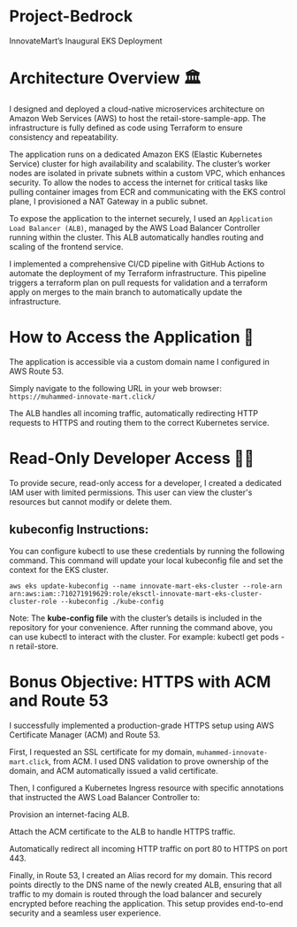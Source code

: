 # Project-Bedrock
InnovateMart’s Inaugural EKS Deployment

# Architecture Overview 🏛️

I designed and deployed a cloud-native microservices architecture on Amazon Web Services (AWS) to host the retail-store-sample-app. The infrastructure is fully defined as code using Terraform to ensure consistency and repeatability.

The application runs on a dedicated Amazon EKS (Elastic Kubernetes Service) cluster for high availability and scalability. The cluster’s worker nodes are isolated in private subnets within a custom VPC, which enhances security. To allow the nodes to access the internet for critical tasks like pulling container images from ECR and communicating with the EKS control plane, I provisioned a NAT Gateway in a public subnet.

To expose the application to the internet securely, I used an `Application Load Balancer (ALB)`, managed by the AWS Load Balancer Controller running within the cluster. This ALB automatically handles routing and scaling of the frontend service.

I implemented a comprehensive CI/CD pipeline with GitHub Actions to automate the deployment of my Terraform infrastructure. This pipeline triggers a terraform plan on pull requests for validation and a terraform apply on merges to the main branch to automatically update the infrastructure.

# How to Access the Application 🚀

The application is accessible via a custom domain name I configured in AWS Route 53.

Simply navigate to the following URL in your web browser:
`https://muhammed-innovate-mart.click/`

The ALB handles all incoming traffic, automatically redirecting HTTP requests to HTTPS and routing them to the correct Kubernetes service.

# Read-Only Developer Access 🧑‍💻

To provide secure, read-only access for a developer, I created a dedicated IAM user with limited permissions. This user can view the cluster's resources but cannot modify or delete them.


## kubeconfig Instructions:

You can configure kubectl to use these credentials by running the following command. This command will update your local kubeconfig file and set the context for the EKS cluster.

`aws eks update-kubeconfig --name innovate-mart-eks-cluster --role-arn arn:aws:iam::710271919629:role/eksctl-innovate-mart-eks-cluster-cluster-role --kubeconfig ./kube-config`

Note: The **kube-config file** with the cluster’s details is included in the repository for your convenience. After running the command above, you can use kubectl to interact with the cluster. For example: kubectl get pods -n retail-store.

# Bonus Objective: HTTPS with ACM and Route 53 

I successfully implemented a production-grade HTTPS setup using AWS Certificate Manager (ACM) and Route 53.

First, I requested an SSL certificate for my domain, `muhammed-innovate-mart.click`, from ACM. I used DNS validation to prove ownership of the domain, and ACM automatically issued a valid certificate.

Then, I configured a Kubernetes Ingress resource with specific annotations that instructed the AWS Load Balancer Controller to:

Provision an internet-facing ALB.

Attach the ACM certificate to the ALB to handle HTTPS traffic.

Automatically redirect all incoming HTTP traffic on port 80 to HTTPS on port 443.

Finally, in Route 53, I created an Alias record for my domain. This record points directly to the DNS name of the newly created ALB, ensuring that all traffic to my domain is routed through the load balancer and securely encrypted before reaching the application. This setup provides end-to-end security and a seamless user experience.